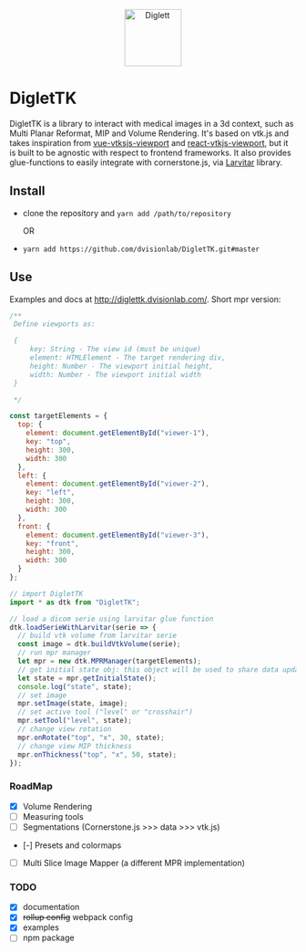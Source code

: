 <p align="center">
  <img src="https://assets.pokemon.com/assets/cms2/img/pokedex/full/050.png" width="100" title="Diglett" alt="Diglett">
</p>

# DigletTK

DigletTK is a library to interact with medical images in a 3d context, such as Multi Planar Reformat, MIP and Volume Rendering. It's based on vtk.js and takes inspiration from [vue-vtksjs-viewport](https://github.com/mix3d/vue-vtkjs-viewport) and [react-vtkjs-viewport](https://github.com/OHIF/react-vtkjs-viewport), but it is built to be agnostic with respect to frontend frameworks.
It also provides glue-functions to easily integrate with cornerstone.js, via [Larvitar](https://github.com/dvisionlab/Larvitar) library.

## Install

- clone the repository and `yarn add /path/to/repository`

  OR

- `yarn add https://github.com/dvisionlab/DigletTK.git#master`

## Use

Examples and docs at http://diglettk.dvisionlab.com/. Short mpr version:

```javascript
/** 
 Define viewports as:

 {
     key: String - The view id (must be unique)
     element: HTMLElement - The target rendering div,
     height: Number - The viewport initial height,
     width: Number - The viewport initial width
 }

 */

const targetElements = {
  top: {
    element: document.getElementById("viewer-1"),
    key: "top",
    height: 300,
    width: 300
  },
  left: {
    element: document.getElementById("viewer-2"),
    key: "left",
    height: 300,
    width: 300
  },
  front: {
    element: document.getElementById("viewer-3"),
    key: "front",
    height: 300,
    width: 300
  }
};

// import DigletTK
import * as dtk from "DigletTK";

// load a dicom serie using larvitar glue function
dtk.loadSerieWithLarvitar(serie => {
  // build vtk volume from larvitar serie
  const image = dtk.buildVtkVolume(serie);
  // run mpr manager
  let mpr = new dtk.MPRManager(targetElements);
  // get initial state obj: this object will be used to share data updates
  let state = mpr.getInitialState();
  console.log("state", state);
  // set image
  mpr.setImage(state, image);
  // set active tool ("level" or "crosshair")
  mpr.setTool("level", state);
  // change view rotation
  mpr.onRotate("top", "x", 30, state);
  // change view MIP thickness
  mpr.onThickness("top", "x", 50, state);
});
```

### RoadMap

- [x] Volume Rendering
- [ ] Measuring tools
- [ ] Segmentations (Cornerstone.js >>> data >>> vtk.js)
- [-] Presets and colormaps
- [ ] Multi Slice Image Mapper (a different MPR implementation)

### TODO

- [x] documentation
- [x] ~~rollup config~~ webpack config
- [x] examples
- [ ] npm package
